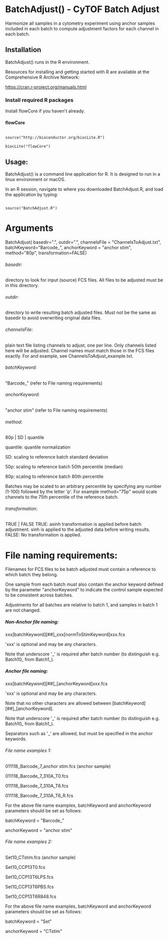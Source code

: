 # BatchAdjust() - CyTOF Batch Adjust


Harmonize all samples in a cytometry experiment using anchor samples included in each batch to compute adjustment factors for each channel in each batch.



## Installation

BatchAdjust()   runs in the R environment.

Resources for installing and getting started with R are available at the Comprehensive R Archive Network:

https://cran.r-project.org/manuals.html




### Install required R packages

Install flowCore if you haven't already.


#### flowCore

```

source("http://bioconductor.org/biocLite.R")

biocLite("flowCore")

```



## Usage:

BatchAdjust() is a command line application for R. It is designed to run in a linux environment or macOS.

In an R session, navigate to where you downloaded BatchAdjust.R, and load the application by typing:

```

source("BatchAdjust.R")

```



# Arguments

BatchAdjust(
basedir=".",
outdir=".",
channelsFile = "ChannelsToAdjust.txt",
batchKeyword="Barcode\_",
anchorKeyword = "anchor stim",
method="80p",
transformation=FALSE)



###### basedir: 
directory to look for input (source) FCS files. All files to be adjusted must be in this directory.

###### outdir:  
directory to write resulting batch adjusted files. Must not be the same as basedir to avoid overwriting original data files.

###### channelsFile: 
plain text file listing channels to adjust, one per line. Only channels listed here will be adjusted. Channel names must match those in the FCS files exactly.
For and example, see ChannelsToAdjust\_example.txt.

###### batchKeyword:
"Barcode\_" (refer to File naming requirements)

###### anchorKeyword:
"anchor stim" (refer to File naming requirements)


###### method:
80p | SD | quantile

quantile: quantile normalization

SD: scaling to reference batch standard deviation

50p: scaling to reference batch 50th percentile (median)

80p: scaling to reference batch 80th percentile

Batches may be scaled to an arbitrary percentile by specifying any number (1-100) followed by the letter 'p'. For example method="75p" would scale channels to the 75th percentile of the reference batch.


###### transformation:
 TRUE | FALSE
TRUE: asinh transformation is applied before batch adjustment. sinh is applied to the adjusted data before writing results.
FALSE: No transformation is applied.





# File naming requirements:

Filenames for FCS files to be batch adjusted must contain a reference to which batch they belong.

One sample from each batch must also contain the anchor keyword defined by the parameter "anchorKeyword" to indicate the control sample expected to be consistent across batches.

Adjustments for all batches are relative to batch 1, and samples in batch 1 are not changed.



##### Non-Anchor file naming:   
xxx[batchKeyword][##]\_xxx[normToStimKeyword]xxx.fcs

'xxx' is optional and may be any characters.

Note that underscore '\_' is required after batch number (to distinguish e.g. Batch10\_ from Batch1\_).



##### Anchor file naming:   
xxx[batchKeyword][##]\_[anchorKeyword]xxx.fcs

'xxx' is optional and may be any characters.

Note that no other characters are allowed between [batchKeyword][##]\_[anchorKeyword].

Note that underscore '\_' is required after batch number (to distinguish e.g. Batch10\_ from Batch1\_).

Separators such as '\_' are allowed, but must be specified in the anchor keywords.





###### File name examples 1:

011118\_Barcode\_7\_anchor stim.fcs (anchor sample)

011118\_Barcode\_7\_310A\_T0.fcs

011118\_Barcode\_7\_310A\_T6.fcs

011118\_Barcode\_7\_310A\_T6\_R.fcs



For the above file name examples, batchKeyword and anchorKeyword parameters should be set as follows:

batchKeyword = "Barcode\_"

anchorKeyword = "anchor stim"





###### File name examples 2:

Set10\_CTstim.fcs (anchor sample)

Set10\_CCP13T0.fcs

Set10\_CCP13T6LPS.fcs

Set10\_CCP13T6PBS.fcs

Set10\_CCP13T6R848.fcs



For the above file name examples, batchKeyword and anchorKeyword parameters should be set as follows:

batchKeyword = "Set"

anchorKeyword = "CTstim"










